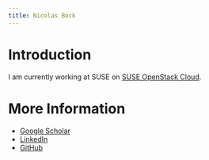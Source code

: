 ```yaml
---
title: Nicolas Bock
---
```


# Introduction

I am currently working at SUSE on [SUSE OpenStack
Cloud](https://www.suse.com/products/suse-openstack-cloud/).

# More Information

- [Google
  Scholar](https://scholar.google.de/citations?user=B8UBOjQAAAAJ&hl=en)
- [LinkedIn](https://www.linkedin.com/in/nicolasbock1/)
- [GitHub](https://github.com/nicolasbock)
